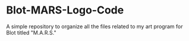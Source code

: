 # Blot-MARS-Logo-Code
A simple repository to organize all the files related to my art program for Blot titled "M.A.R.S."

